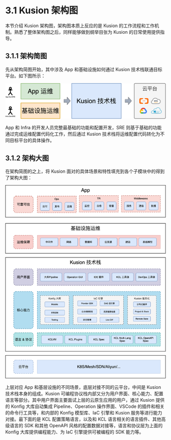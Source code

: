 # 3.1 Kusion 架构图

本节介绍 Kusion 架构图，架构图本质上反应的是 Kusion 的工作流程和工作机制。熟悉了整体架构图之后，同样能够做到纲举目张为 Kusion 的日常使用提供指导。

## 3.1.1 架构简图

先从架构简图开始，其中涉及 App 和基础设施如何通过 Kusion 技术栈联通目标平台。如下图所示：

![](../images/ch3.1-iac-arch-01.png)

App 和 Infra 的开发人员完整最基础的功能和配置开发，SRE 则基于基础的功能通过完成运维配置代码化工作，然后通过 Kusion 技术栈将运维配置代码转化为不同目标平台的具体操作。

## 3.1.2 架构大图

在架构简图的之上，将 Kusion 面对的具体场景和特性填充到各个子模块中的得到了架构大图：

![](../images/ch3.1-iac-arch-all.png)

上层对应 App 和基层设施的不同场景，底层对接不同的云平台，中间是 Kusion 技术栈本身的组成。Kusion 可编程协议栈内部又分为用户界面、核心能力、配置语言等部分。其中用户界面主要面试上层的云原生应用的用户，通过 Kusion 提供的 Konfig 大库自动集成 Pipeline、Operation 操作界面、VSCode 的插件和相关的命令行工具等，和内部的 Konfig 模型库、IaC 引擎和 Kusion 服务等进行能力对接。最下面的是 KCL 配置策略语言，以及和 KCL 语言相关的语言插件、其他高级语言的 SDK 和其他 OpenAPI 风格的配置数据对接等，语言和协议层为上面的 Konfig 大库提供编程能力、为 IaC 引擎提供可被编程的 SDK 能力等。


<!--
TODO: 再针对每块展开解释。
-->